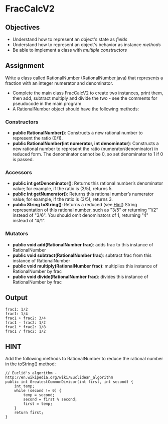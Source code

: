FracCalcV2
================

## Objectives
- Understand how to represent an object's state as *fields*
- Understand how to represent an object's behavior as instance *methods*
- Be able to implement a class with *multiple constructors*

## Assignment
Write a class called RationalNumber (RationalNumber.java) that represents a fraction with an integer numerator and denominator. 
- Complete the main class FracCalcV2 to create two instances, print them, then add, subtract multiply and divide the two - see the comments for pseudocode in the main program
- A RationalNumber object should have the following methods:

### Constructors
- **public RationalNumber()**: Constructs a new rational number to represent the ratio (0/1).
- **public RationalNumber(int numerator, int denominator)**: Constructs a new rational number to represent the ratio (numerator/denominator) in reduced form. The denominator cannot be 0, so set denominator to 1 if 0 is passed.

### Accessors
- **public int getDenominator()**: Returns this rational number’s denominator value; for example, if the ratio is (3/5), returns 5.
- **public int getNumerator()**: Returns this rational number’s numerator value; for example, if the ratio is (3/5), returns 3.
- **public String toString()**: Returns a reduced (see [Hint](#hint)) String representation of this rational number, such as "3/5" or  returning "1/2" instead of "3/6". You should omit denominators of 1, returning "4" instead of "4/1".

### Mutators
- **public void add(RationalNumber frac)**: adds frac to this instance of RationalNumber
- **public void subtract(RationalNumber frac)**: subtract frac from this instance of RationalNumber
- **public void multiply(RationalNumber frac)**: multiplies this instance of RationalNumber by frac
- **public void divide(RationalNumber frac)**: divides this instance of RationalNumber by frac

## Output
```
frac1: 1/2
frac1: 1/4
frac1 + frac2: 3/4
frac1 - frac2: 1/2
frac1 * frac2: 1/8
frac1 / frac2: 1/2
```

## HINT
Add the following methods to RationalNumber to reduce the rational number in the toString() method:

```
// Euclid's algorithm - http://en.wikipedia.org/wiki/Euclidean_algorithm
public int GreatestCommonDivisor(int first, int second) {
    int temp;
    while (second != 0) {
        temp = second;
        second = first % second;
        first = temp;
    }        
    return first;
}    
```
